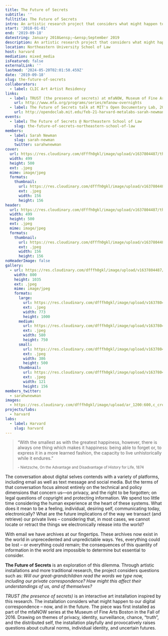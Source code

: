 ```yaml
---
title: The Future of Secrets
subtitle: ''
fulltitle: The Future of Secrets
intro: An artistic research project that considers what might happen to our private digital correspondence in the future.
start: '2018-01-01'
end: '2019-09-18'
datestring: January 2018&ensp;–&ensp;September 2019
description: An artistic research project that considers what might happen to our private digital correspondence in the future.
location: Northeastern University School of Law
host: harvard
mediation: mixed_media
isFeatured: false
externalLink: ''
lastmod: '2024-05-20T02:01:50.459Z'
date: '2019-09-18'
slug: the-future-of-secrets
collaborators:
  - label: CLIC Art Artist Residency
links:
  - label: TRUST (the presence of secrets) at mfaNOW, Museum of Fine Arts Boston, 2016
    url: http://www.mfa.org/programs/series/mfanow-overnights
  - label: The Future of Secrets talk at MIT's Open Documentary Lab, 2017
    url: http://opendoclab.mit.edu/feb-21-harvard-metalabs-sarah-newman-jessica-yurkofsky-matthew-battles-visit-open-documentary-lab
events:
  - label: The Future of Secrets @ Northeastern School of Law
    slug: the-future-of-secrets-northeastern-school-of-law
members:
  - label: Sarah Newman
    slug: sarah-newman
    twitter: sarahwnewman
cover:
  url: https://res.cloudinary.com/dfffh0gkl/image/upload/v1637804487/thefutureofsecrets_3e96b7ea6d.jpg
  width: 499
  height: 500
  ext: .jpeg
  mime: image/jpeg
  formats:
    thumbnail:
      url: https://res.cloudinary.com/dfffh0gkl/image/upload/v1637804487/thumbnail_thefutureofsecrets_3e96b7ea6d.jpg
      ext: .jpeg
      width: 156
      height: 156
header:
  url: https://res.cloudinary.com/dfffh0gkl/image/upload/v1637804487/thefutureofsecrets_3e96b7ea6d.jpg
  width: 499
  height: 500
  ext: .jpeg
  mime: image/jpeg
  formats:
    thumbnail:
      url: https://res.cloudinary.com/dfffh0gkl/image/upload/v1637804487/thumbnail_thefutureofsecrets_3e96b7ea6d.jpg
      ext: .jpeg
      width: 156
      height: 156
noHeaderImage: false
gallery:
  - url: https://res.cloudinary.com/dfffh0gkl/image/upload/v1637804487/futureofsecrets_poster_e3b7966cb3.jpg
    width: 800
    height: 1035
    ext: .jpeg
    mime: image/jpeg
    formats:
      large:
        url: https://res.cloudinary.com/dfffh0gkl/image/upload/v1637804488/large_futureofsecrets_poster_e3b7966cb3.jpg
        ext: .jpeg
        width: 773
        height: 1000
      medium:
        url: https://res.cloudinary.com/dfffh0gkl/image/upload/v1637804488/medium_futureofsecrets_poster_e3b7966cb3.jpg
        ext: .jpeg
        width: 580
        height: 750
      small:
        url: https://res.cloudinary.com/dfffh0gkl/image/upload/v1637804488/small_futureofsecrets_poster_e3b7966cb3.jpg
        ext: .jpeg
        width: 386
        height: 500
      thumbnail:
        url: https://res.cloudinary.com/dfffh0gkl/image/upload/v1637804487/thumbnail_futureofsecrets_poster_e3b7966cb3.jpg
        ext: .jpeg
        width: 121
        height: 156
members_twitter:
  - sarahwnewman
images:
  - https://res.cloudinary.com/dfffh0gkl/image/upload/ar_1200:600,c_crop/c_limit,h_1200,w_600/v1637804487/thefutureofsecrets_3e96b7ea6d.jpg
projects/labs:
  - harvard
labs:
  - label: Harvard
    slug: harvard
---
```

> &#8220;With the smallest as with the greatest happiness, however, there is always one thing which makes it happiness: being able to forget or, to express it in a more learned fashion, the capacity to live unhistorically while it endures.&#8221;
>
> <sub>&#45; Nietzsche, On the Advantage and Disadvantage of History for Life, 1874</sub>

The conversation about digital selves contends with a variety of platforms, including email as well as text message and social media. But the terms of that conversation focus almost entirely on the technical and policy dimensions that concern us—on privacy, and the right to be forgotten; on legal questions of copyright and protecting information. We spend too little time considering the human experience at the heart of these systems. What does it mean to be a feeling, individual, desiring self, communicating today, electronically? What are the future implications of the way we transact (and retrieve) our private lives – considering that, in most cases, we cannot locate or retract the things we electronically release into the world?

With email we have archives at our fingertips. These archives now exist in the world in unprecedented and unpredictable ways. Yes, everything could be lost – or everything could remain; the consequences of this quantity of information in the world are impossible to determine but essential to consider. 

**The Future of Secrets** is an exploration of this dilemma. Through artistic installations and more traditional research, the project considers questions such as:  *Will our great-grandchildren read the words we type now, including our private correspondence? How might this affect their understandings of us, and of themselves?* 

*TRUST (the presence of secrets)* is an interactive art installation inspired by this research. The installation considers what might happen to our digital correspondence – now, and in the future. The piece was first installed as part of the mfaNOW series at the Museum of Fine Arts Boston in the Fall of 2016. Drawing on themes of privacy, identity, surveillance, chance, “truth”, and the distributed self, the installation playfully and provocatively raises questions about cultural norms, individual identity, and uncertain futures.